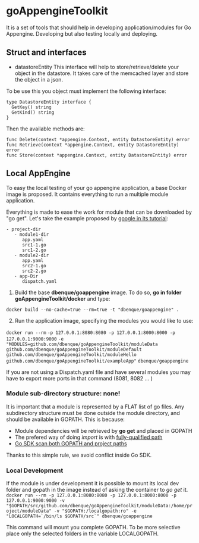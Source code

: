 
goAppengineToolkit
==================

It is a set of tools that should help in developing application/modules for Go Appengine.
Developing but also testing locally and deploying.

Struct and interfaces
---------------------------

 - datastoreEntity
 This interface will help to store/retrieve/delete your object in the datastore. It takes care of the memcached layer and store the object in a json.

To be use this you object must implement the following interface:

    type DatastoreEntity interface {
      GetKey() string
      GetKind() string
    }

Then the available methods are:

    func Delete(context *appengine.Context, entity DatastoreEntity) error
    func Retrieve(context *appengine.Context, entity DatastoreEntity) error
    func Store(context *appengine.Context, entity DatastoreEntity) error

Local AppEngine
----------------
To easy the local testing of your go appengine application, a base Docker image is proposed. It contains everything to run a multiple module application.

Everything is made to ease the work for module that can be downloaded by "go get". Let's take the example proposed by [google in its tutorial](https://cloud.google.com/appengine/docs/go/#Go_Organizing_Go_apps):

    - project-dir
       - module1-dir
          app.yaml
          src1-1.go
          src1-2.go
       - module2-dir
          app.yaml
          src2-1.go
          src2-2.go
       - app-Dir
          dispatch.yaml

 1. Build the base **dbenque/goappengine** image. To do so, **go in folder goAppengineToolkit/docker** and type:

  `docker build --no-cache=true --rm=true -t "dbenque/goappengine" .`

 2. Run the application image, specifying the modules you would like to use:

  ` docker run --rm `
  ` -p 127.0.0.1:8080:8080 -p 127.0.0.1:8000:8000 -p 127.0.0.1:9000:9000 `
  `-e "MODULES=github.com/dbenque/goAppengineToolkit/moduleData github.com/dbenque/goAppengineToolkit/moduleDefault github.com/dbenque/goAppengineToolkit/moduleHello github.com/dbenque/goAppengineToolkit/exampleApp"`
  `dbenque/goappengine`

  If you are not using a Dispatch.yaml file and have several modules you may have to export more ports in that command (8081, 8082 ... )

  ### Module sub-directory structure: none!

  It is important that a module is represented by a FLAT list of go files. Any subdirectory structure must be done outside the module directory, and should be available in GOPATH. This is because:
  - Module dependencies will be retrieved by **go get** and placed in GOPATH
  - The prefered way of doing *import* is with [fully-qualified path][2]
  - [Go SDK scan both GOPATH and project paths][1]

  Thanks to this simple rule, we avoid conflict inside Go SDK.

  ### Local Development  

  If the module is under development it is possible to mount its local dev folder and gopath in the image instead of asking the container to *go get* it.
``
docker run --rm
-p 127.0.0.1:8080:8080 -p 127.0.0.1:8000:8000 -p 127.0.0.1:9000:9000
-v "$GOPATH/src/github.com/dbenque/goAppengineToolkit/moduleData:/home/project/moduleData"
-v "$GOPATH:/localgopath:ro" -e "LOCALGOPATH=`/bin/ls $GOPATH/src`"
 dbenque/goappengine
``

This command will mount you complete GOPATH. To be more selective place only the selected folders in the variable LOCALGOPATH.

  [1]: https://cloud.google.com/appengine/docs/go/#Go_Organizing_Go_apps
  [2]: https://golang.org/doc/code.html#remote
